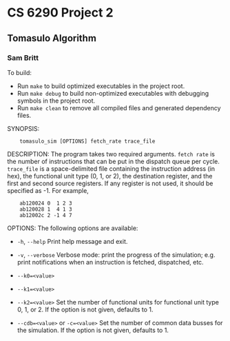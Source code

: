 CS 6290 Project 2
================
Tomasulo Algorithm
------------------------------------
### Sam Britt

To build:

 - Run `make` to build optimized executables in the project root.
 - Run `make debug` to build non-optimized executables with debugging
   symbols in the project root.
 - Run `make clean` to remove all compiled files and generated
   dependency files.


SYNOPSIS:

        tomasulo_sim [OPTIONS] fetch_rate trace_file

DESCRIPTION:
  The program takes two required arguments. `fetch rate` is the number
  of instructions that can be put in the dispatch queue per cycle.
  `trace_file` is a space-delimited file containing the instruction
  address (in hex), the functional unit type (0, 1, or 2), the
  destination register, and the first and second source registers.  If
  any register is not used, it should be specified as -1. For example,

        ab120024 0  1 2 3
        ab120028 1  4 1 3
        ab12002c 2 -1 4 7

OPTIONS:
  The following options are available:

  - `-h`, `--help`
      Print help message and exit.

  - `-v`, `--verbose`
      Verbose mode: print the progress of the simulation; e.g. print
      notifications when an instruction is fetched, dispatched, etc.

  - `--k0=<value>`
  - `--k1=<value>`
  - `--k2=<value>`
      Set the number of functional units for functional unit type 0,
      1, or 2. If the option is not given, defaults to 1.

  - `--cdb=<value>` or `-c=<value>`
      Set the number of common data busses for the simulation.  If the
      option is not given, defaults to 1.

